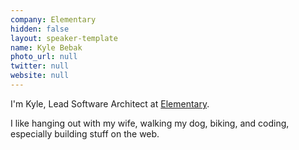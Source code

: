 ```yaml
---
company: Elementary
hidden: false
layout: speaker-template
name: Kyle Bebak
photo_url: null
twitter: null
website: null
---
```


I'm Kyle, Lead Software Architect at [Elementary](https://elementaryml.com/).

I like hanging out with my wife, walking my dog, biking, and coding, especially building stuff on the web.